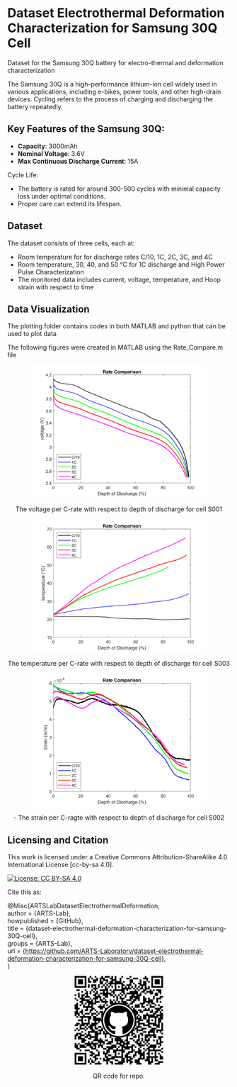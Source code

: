 # Dataset Electrothermal Deformation Characterization for Samsung 30Q Cell
Dataset for the Samsung 30Q battery for electro-thermal and deformation characterization

The Samsung 30Q is a high-performance lithium-ion cell widely used in various applications, including e-bikes, power tools, and other high-drain devices. Cycling refers to the process of charging and discharging the battery repeatedly.

## Key Features of the Samsung 30Q:
- **Capacity**: 3000mAh
- **Nominal Voltage**: 3.6V
- **Max Continuous Discharge Current**: 15A

Cycle Life:
   - The battery is rated for around 300-500 cycles with minimal capacity loss under optimal conditions.
   - Proper care can extend its lifespan.

## Dataset
The dataset consists of three cells, each at:
 - Room temperature for for discharge rates C/10, 1C, 2C, 3C, and 4C
 - Room temperature, 30, 40, and 50 °C for 1C discharge and High Power Pulse Characterization
 - The monitored data includes current, voltage, temperature, and Hoop strain with respect to time

## Data Visualization
The plotting folder contains codes in both MATLAB and python that can be used to plot data

The following figures were created in MATLAB using the Rate_Compare.m file

<p align="center">
<img src="media/S001_Voltage.png"" alt="drawing" width="400"/>
</p>
<p align="center">
The voltage per C-rate with respect to depth of discharge for cell S001
</p>

<p align="center">
<img src="media/S003_temperature.png" alt="drawing" width="400"/>
</p>
<p align="center">
The temperature per C-rate with respect to depth of discharge for cell S003
</p>

<p align="center">
<img src="media/S002_Strain.png" alt="drawing" width="400"/>
</p>
<p align="center">
 - The strain per C-ragte with respect to depth of discharge for cell S002
</p>

## Licensing and Citation

This work is licensed under a Creative Commons Attribution-ShareAlike 4.0 International License [cc-by-sa 4.0].

[![License: CC BY-SA 4.0](https://img.shields.io/badge/License-CC_BY--SA_4.0-lightgrey.svg)](https://creativecommons.org/licenses/by-sa/4.0/)


Cite this as: 

@Misc{ARTSLabDatasetElectrothermalDeformation,    
  author = {ARTS-Lab},  
  howpublished = {GitHub},  
  title  = {dataset-electrothermal-deformation-characterization-for-samsung-30Q-cell},    
  groups = {ARTS-Lab},    
  url    = {https://github.com/ARTS-Laboratory/dataset-electrothermal-deformation-characterization-for-samsung-30Q-cell},   
}

<p align="center">
<img src="media/QR-code.png" alt="drawing" width="200"/>
</p>
<p align="center">
QR code for repo.
</p>
